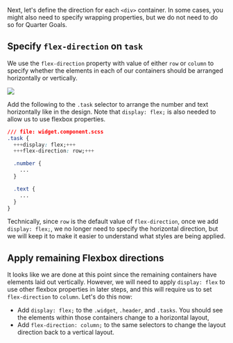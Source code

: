 Next, let's define the direction for each `<div>` container. In some cases, you might also need to specify wrapping properties, but we do not need to do so for Quarter Goals.

## Specify `flex-direction` on `task`

We use the `flex-direction` property with value of either `row` or `column` to specify whether the elements in each of our containers should be arranged horizontally or vertically.

<img style="max-width: 300px;" src="/assets/images/layout-4-1.png" />

Add the following to the `.task` selector to arrange the number and text horizontally like in the design. Note that `display: flex;` is also needed to allow us to use flexbox properties.

```css
/// file: widget.component.scss
.task {
  +++display: flex;+++
  +++flex-direction: row;+++

  .number {
    ...
  }

  .text {
    ...
  }
}
```

Technically, since `row` is the default value of `flex-direction`, once we add `display: flex;`, we no longer need to specify the horizontal direction, but we will keep it to make it easier to understand what styles are being applied.

## Apply remaining Flexbox directions

It looks like we are done at this point since the remaining containers have elements laid out vertically. However, we will need to apply `display: flex` to use other flexbox properties in later steps, and this will require us to set `flex-direction` to `column`. Let's do this now:

* Add `display: flex;` to the `.widget`, `.header`, and `.tasks`. You should see the elements within those containers change to a horizontal layout,
* Add `flex-direction: column;` to the same selectors to change the layout direction back to a vertical layout.
